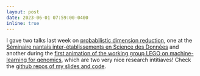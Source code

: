 ```yaml
---
layout: post
date: 2023-06-01 07:59:00-0400
inline: true
---
```


I gave two talks last week on [probabilistic dimension reduction](https://github.com/jchiquet/dimred_tuto/), one at the
 [Séminaire nantais inter-établissements en Science des Données](https://sciences-techniques.univ-nantes.fr/actualites-agenda/actualites-recherche/seminaire-nantais-inter-etablissements-en-science-des-donnees-reduction-de-dimension-quelques-approches-recentes-en-statistique-et-en-apprentissage) and another during the [first animation of the working group LEGO on machine-learning for genomics](https://gt-lego.cnrs.fr/animation/lego-2023/), which are two very nice research intitiaves! Check the [github repos of my slides and code](https://github.com/jchiquet/dimred_intro).

